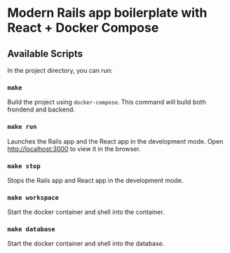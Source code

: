 # Modern Rails app boilerplate with React + Docker Compose

## Available Scripts

In the project directory, you can run:

### `make`
Build the project using `docker-compose`. This command will build both frondend and backend.

### `make run`
Launches the Rails app and the React app in the development mode. Open [http://localhost:3000](http://localhost:3000) to view it in the browser.

### `make stop`
Stops the Rails app and React app in the development mode.

### `make workspace`
Start the docker container and shell into the container.

### `make database`
Start the docker container and shell into the database.
